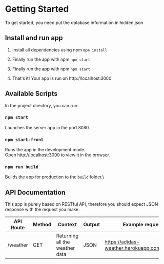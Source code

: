 # Getting Started

To get started, you need put the database information in hidden.json 

## Install and run app

1. Install all dependencies using npm ``` npm install ```

2. Finally run the app with npm ``` npm start ```

3. Finally run the app with npm ``` npm start ```

4. That's it! Your app is run on http://localhost:3000

## Available Scripts

In the project directory, you can run:

### `npm start`

Launches the server app in the port 8080.

### `npm start-front`

Runs the app in the development mode.\
Open [http://localhost:3000](http://localhost:3000) to view it in the browser.

### `npm run build`

Builds the app for production to the `build` folder.\


## API Documentation

This app is purely based on RESTful API, therefore you should expect JSON response with the request you make.

| API Route | Method | Context                                                                                                                                                                                                          | Output | Example request                                      |
|-------------------------------------------------|--------|------------------------------------------------------------------------------------------------------------------------------------------------------------------------------------------------------------------|--------|------------------------------------------------------|
| /weather | GET    | Returning all the weather data | JSON   | https://adidas-weather.herokuapp.com/weather

